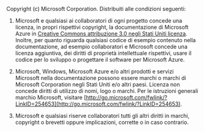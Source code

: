 Copyright (c) Microsoft Corporation.  Distribuiti alle condizioni seguenti:
 
1. Microsoft e qualsiasi ai collaboratori di ogni progetto concede una licenza, in propri rispettivi copyright, la documentazione di Microsoft Azure in [Creative Commons attribuzione 3.0 negli Stati Uniti licenza](http://creativecommons.org/licenses/by/3.0/us/legalcode).  Inoltre, per quanto riguarda qualsiasi codice di esempio contenuto nella documentazione, ad esempio collaboratori e Microsoft concede una licenza aggiuntiva, dei diritti di proprietà intellettuale rispettivi, usare il codice per lo sviluppo o progettare il software per Microsoft Azure.
 
2.  Microsoft, Windows, Microsoft Azure e/o altri prodotti e servizi Microsoft nella documentazione possono essere marchi o marchi di Microsoft Corporation negli Stati Uniti e/o altri paesi. Licenza non concede diritti di utilizzo di nomi, logo o marchi. Per le istruzioni generali marchio Microsoft, visitare [http://go.microsoft.com/fwlink/?LinkID=254653](http://go.microsoft.com/fwlink/?LinkID=254653).
 
3.  Microsoft e qualsiasi riserve collaboratori tutti gli altri diritti in marchi, copyright o brevetti oppure implicazioni, corrette o in caso contrario.